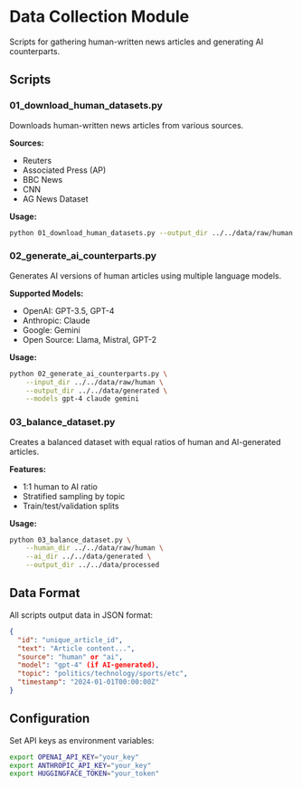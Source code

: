 # Data Collection Module

Scripts for gathering human-written news articles and generating AI counterparts.

## Scripts

### 01_download_human_datasets.py
Downloads human-written news articles from various sources.

**Sources:**
- Reuters
- Associated Press (AP)
- BBC News
- CNN
- AG News Dataset

**Usage:**
```bash
python 01_download_human_datasets.py --output_dir ../../data/raw/human
```

### 02_generate_ai_counterparts.py
Generates AI versions of human articles using multiple language models.

**Supported Models:**
- OpenAI: GPT-3.5, GPT-4
- Anthropic: Claude
- Google: Gemini
- Open Source: Llama, Mistral, GPT-2

**Usage:**
```bash
python 02_generate_ai_counterparts.py \
    --input_dir ../../data/raw/human \
    --output_dir ../../data/generated \
    --models gpt-4 claude gemini
```

### 03_balance_dataset.py
Creates a balanced dataset with equal ratios of human and AI-generated articles.

**Features:**
- 1:1 human to AI ratio
- Stratified sampling by topic
- Train/test/validation splits

**Usage:**
```bash
python 03_balance_dataset.py \
    --human_dir ../../data/raw/human \
    --ai_dir ../../data/generated \
    --output_dir ../../data/processed
```

## Data Format

All scripts output data in JSON format:
```json
{
  "id": "unique_article_id",
  "text": "Article content...",
  "source": "human" or "ai",
  "model": "gpt-4" (if AI-generated),
  "topic": "politics/technology/sports/etc",
  "timestamp": "2024-01-01T00:00:00Z"
}
```

## Configuration

Set API keys as environment variables:
```bash
export OPENAI_API_KEY="your_key"
export ANTHROPIC_API_KEY="your_key"
export HUGGINGFACE_TOKEN="your_token"
```